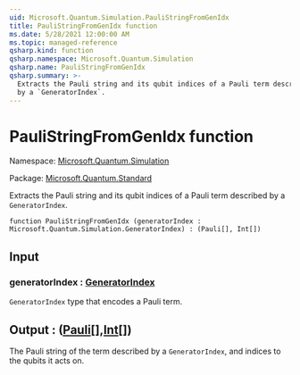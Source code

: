 ```yaml
---
uid: Microsoft.Quantum.Simulation.PauliStringFromGenIdx
title: PauliStringFromGenIdx function
ms.date: 5/28/2021 12:00:00 AM
ms.topic: managed-reference
qsharp.kind: function
qsharp.namespace: Microsoft.Quantum.Simulation
qsharp.name: PauliStringFromGenIdx
qsharp.summary: >-
  Extracts the Pauli string and its qubit indices of a Pauli term described
  by a `GeneratorIndex`.
---
```


# PauliStringFromGenIdx function

Namespace: [Microsoft.Quantum.Simulation](xref:Microsoft.Quantum.Simulation)

Package: [Microsoft.Quantum.Standard](https://nuget.org/packages/Microsoft.Quantum.Standard)


Extracts the Pauli string and its qubit indices of a Pauli term describedby a `GeneratorIndex`.

```qsharp
function PauliStringFromGenIdx (generatorIndex : Microsoft.Quantum.Simulation.GeneratorIndex) : (Pauli[], Int[])
```


## Input

### generatorIndex : [GeneratorIndex](xref:Microsoft.Quantum.Simulation.GeneratorIndex)

`GeneratorIndex` type that encodes a Pauli term.



## Output : ([Pauli](xref:microsoft.quantum.qsharp.valueliterals#pauli-literals)[],[Int](xref:microsoft.quantum.qsharp.valueliterals#int-literals)[])

The Pauli string of the term described by a `GeneratorIndex`, andindices to the qubits it acts on.